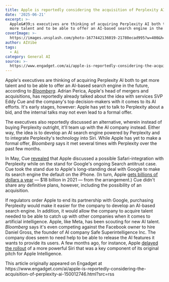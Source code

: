```yaml
---
title: Apple is reportedly considering the acquisition of Perplexity AI
date: '2025-06-21'
excerpt: >-
  Apple&#39;s executives are thinking of acquiring Perplexity AI both to get
  more talent and to be able to offer an AI-based search engine in the future...
coverImage: >-
  https://images.unsplash.com/photo-1677442136019-21780ecad995?w=400&h=200&fit=crop&auto=format
author: AIVibe
tags:
  - Ai
category: General AI
source: >-
  https://www.engadget.com/ai/apple-is-reportedly-considering-the-acquisition-of-perplexity-ai-150012746.html?src=rss
---
```

<p>Apple&#39;s executives are thinking of acquiring Perplexity AI both to get more talent and to be able to offer an AI-based search engine in the future, according to <a data-i13n="cpos:1;pos:1" href="https://www.bloomberg.com/news/articles/2025-06-20/apple-executives-have-held-internal-talks-about-buying-ai-startup-perplexity?sref=10lNAhZ9"><em>Bloomberg</em></a>. Adrian Perica, Apple&#39;s head of mergers and acquisitions, has reportedly already talked about the idea with services SVP Eddy Cue and the company&#39;s top decision-makers with it comes to its AI efforts. It&#39;s early stages, however: Apple has yet to talk to Perplexity about a bid, and the internal talks may not even lead to a formal offer.&nbsp;</p>
<p>The executives also reportedly discussed an alternative, wherein instead of buying Perplexity outright, it&#39;ll team up with the AI company instead. Either way, the idea is to develop an AI search engine powered by Perplexity and to integrate Perplexity&#39;s technology into Siri. While Apple has yet to make a formal offer, <em>Bloomberg</em> says it met several times with Perplexity over the past few months.&nbsp;</p>
<span id="end-legacy-contents"></span><p>In May, Cue <a data-i13n="cpos:2;pos:1" href="https://www.engadget.com/ai/apple-is-considering-adding-ai-search-engines-to-safari-180502229.html">revealed</a> that Apple discussed a possible Safari-integration with Perplexity while on the stand for Google&#39;s ongoing Search antitrust case. Cue took the stand due to Apple&#39;s long-standing deal with Google to make its search engine the default on the iPhone. (In turn, Apple <a data-i13n="cpos:3;pos:1" href="https://www.engadget.com/google-reportedly-pays-apple-36-percent-of-ad-search-revenues-from-safari-191730783.html">gets billions of dollars a year</a> — $18 billion in 2021 — from the arrangement.) Cue didn&#39;t share any definitive plans, however, including the possibility of an acquisition.&nbsp;</p>
<p>If regulators order Apple to end its partnership with Google, purchasing Perplexity would make it easier for the company to develop an AI-based search engine. In addition, it would allow the company to acquire talent needed to be able to catch up with other companies when it comes to artificial intelligence. Apple, like Meta, has been scouting for new AI talent. <em>Bloomberg</em> says it&#39;s even competing against the Facebook owner to hire Daniel Gross, the founder of AI company Safe Superintelligence Inc. The company does seem to need help to be able to release the AI features it wants to provide its users. A few months ago, for instance, Apple <a data-i13n="cpos:4;pos:1" href="https://www.engadget.com/ai/apple-is-delaying-its-smarter-more-personal-siri-183513424.html">delayed the rollout</a> of a more powerful Siri that was a key component of its original pitch for Apple Intelligence.&nbsp;</p>This article originally appeared on Engadget at https://www.engadget.com/ai/apple-is-reportedly-considering-the-acquisition-of-perplexity-ai-150012746.html?src=rss
